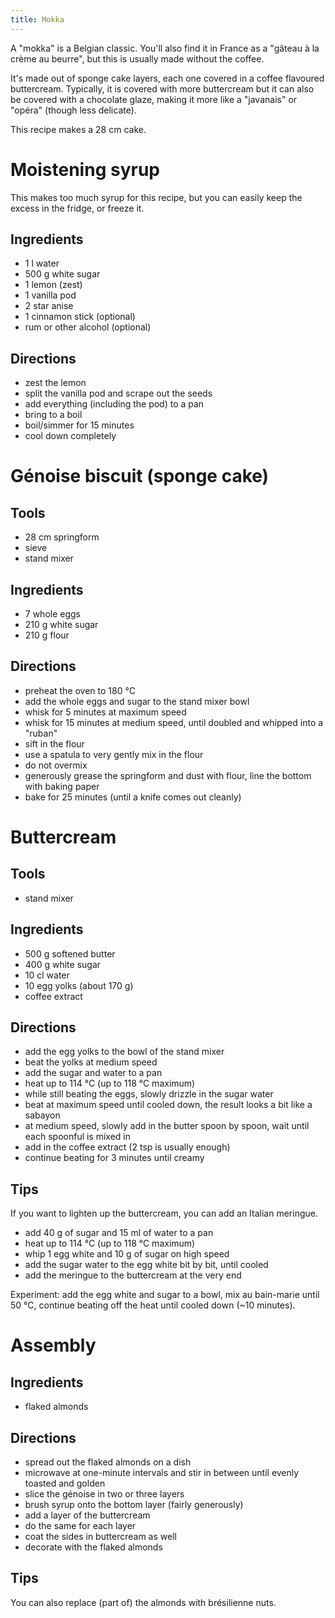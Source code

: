 ```yaml
---
title: Mokka
---
```


A "mokka" is a Belgian classic. You'll also find it in France as a
"gâteau à la crème au beurre", but this is usually made without the
coffee.

It's made out of sponge cake layers, each one covered in a coffee
flavoured buttercream. Typically, it is covered with more buttercream
but it can also be covered with a chocolate glaze, making it more
like a "javanais" or "opéra" (though less delicate).

This recipe makes a 28 cm cake.

# Moistening syrup

This makes too much syrup for this recipe, but you can easily keep the
excess in the fridge, or freeze it.

## Ingredients

- 1 l water
- 500 g white sugar
- 1 lemon (zest)
- 1 vanilla pod
- 2 star anise
- 1 cinnamon stick (optional)
- rum or other alcohol (optional)

## Directions

- zest the lemon
- split the vanilla pod and scrape out the seeds
- add everything (including the pod) to a pan
- bring to a boil
- boil/simmer for 15 minutes
- cool down completely


# Génoise biscuit (sponge cake)

## Tools

- 28 cm springform
- sieve
- stand mixer

## Ingredients

- 7 whole eggs
- 210 g white sugar
- 210 g flour

## Directions

- preheat the oven to 180 °C
- add the whole eggs and sugar to the stand mixer bowl
- whisk for 5 minutes at maximum speed
- whisk for 15 minutes at medium speed, until doubled and whipped into a "ruban"
- sift in the flour
- use a spatula to very gently mix in the flour
- do not overmix
- generously grease the springform and dust with flour, line the bottom with baking paper
- bake for 25 minutes (until a knife comes out cleanly)


# Buttercream

## Tools

- stand mixer

## Ingredients

- 500 g softened butter
- 400 g white sugar
- 10 cl water
- 10 egg yolks (about 170 g)
- coffee extract

## Directions

- add the egg yolks to the bowl of the stand mixer
- beat the yolks at medium speed
- add the sugar and water to a pan
- heat up to 114 °C (up to 118 °C maximum)
- while still beating the eggs, slowly drizzle in the sugar water
- beat at maximum speed until cooled down, the result looks a bit like a sabayon
- at medium speed, slowly add in the butter spoon by spoon, wait until each spoonful is mixed in
- add in the coffee extract (2 tsp is usually enough)
- continue beating for 3 minutes until creamy

## Tips

If you want to lighten up the buttercream, you can add an Italian meringue.

- add 40 g of sugar and 15 ml of water to a pan
- heat up to 114 °C (up to 118 °C maximum)
- whip 1 egg white and 10 g of sugar on high speed
- add the sugar water to the egg white bit by bit, until cooled
- add the meringue to the buttercream at the very end

Experiment: add the egg white and sugar to a bowl, mix au bain-marie until 50 °C, continue beating off the heat until cooled down (~10 minutes).


# Assembly

## Ingredients

- flaked almonds 

## Directions

- spread out the flaked almonds on a dish
- microwave at one-minute intervals and stir in between until evenly toasted and golden
- slice the génoise in two or three layers
- brush syrup onto the bottom layer (fairly generously)
- add a layer of the buttercream
- do the same for each layer
- coat the sides in buttercream as well
- decorate with the flaked almonds

## Tips

You can also replace (part of) the almonds with brésilienne nuts.
